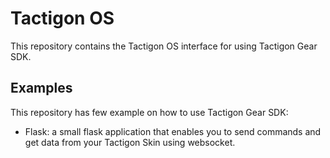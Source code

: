 # Tactigon OS

This repository contains the Tactigon OS interface for using Tactigon Gear SDK.

## Examples
This repository has few example on how to use Tactigon Gear SDK:
 - Flask: a small flask application that enables you to send commands and get data from your Tactigon Skin using websocket.
